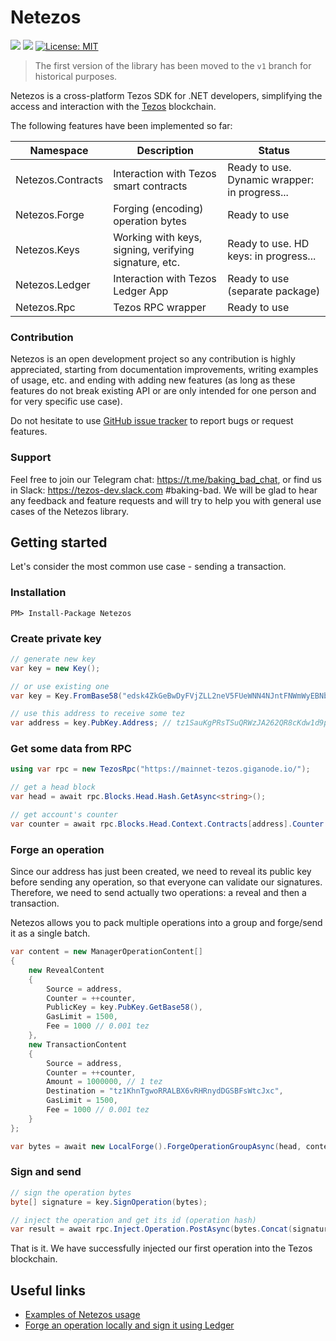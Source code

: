 # Netezos
<a href="https://www.nuget.org/packages/Netezos/"><img src="https://img.shields.io/nuget/v/Netezos.svg" /></a>
<a href="https://www.nuget.org/packages/Netezos/"><img src="https://img.shields.io/nuget/dt/Netezos.svg" /></a>
[![License: MIT](https://img.shields.io/github/license/baking-bad/netezos.svg)](https://opensource.org/licenses/MIT)


> The first version of the library has been moved to the `v1` branch for historical purposes.

Netezos is a cross-platform Tezos SDK for .NET developers, simplifying the access and interaction with the [Tezos](https://tezos.com/) blockchain.

The following features have been implemented so far:

| Namespace | Description | Status |
| --------- | ----------- | ------ |
| Netezos.Contracts | Interaction with Tezos smart contracts | Ready to use. Dynamic wrapper: in progress... |
| Netezos.Forge| Forging (encoding) operation bytes | Ready to use |
| Netezos.Keys| Working with keys, signing, verifying signature, etc. | Ready to use. HD keys: in progress... |
| Netezos.Ledger| Interaction with Tezos Ledger App | Ready to use (separate package) |
| Netezos.Rpc | Tezos RPC wrapper | Ready to use |

### Contribution

Netezos is an open development project so any contribution is highly appreciated, starting from documentation improvements, writing examples of usage, etc. and ending with adding new features (as long as these features do not break existing API or are only intended for one person and for very specific use case).

Do not hesitate to use [GitHub issue tracker](https://github.com/baking-bad/netezos/issues) to report bugs or request features.

### Support

Feel free to join our Telegram chat: https://t.me/baking_bad_chat, or find us in Slack: https://tezos-dev.slack.com #baking-bad.
We will be glad to hear any feedback and feature requests and will try to help you with general use cases of the Netezos library.

## Getting started

Let's consider the most common use case - sending a transaction.

### Installation

`PM> Install-Package Netezos`

### Create private key

````cs
// generate new key
var key = new Key();

// or use existing one
var key = Key.FromBase58("edsk4ZkGeBwDyFVjZLL2neV5FUeWNN4NJntFNWmWyEBNbRwa2u3jh1");

// use this address to receive some tez
var address = key.PubKey.Address; // tz1SauKgPRsTSuQRWzJA262QR8cKdw1d9pyK
````

### Get some data from RPC

````cs
using var rpc = new TezosRpc("https://mainnet-tezos.giganode.io/");

// get a head block
var head = await rpc.Blocks.Head.Hash.GetAsync<string>();

// get account's counter
var counter = await rpc.Blocks.Head.Context.Contracts[address].Counter.GetAsync<int>();
````

### Forge an operation

Since our address has just been created, we need to reveal its public key before sending any operation, so that everyone can validate our signatures.
Therefore, we need to send actually two operations: a reveal and then a transaction.

Netezos allows you to pack multiple operations into a group and forge/send it as a single batch.

````cs
var content = new ManagerOperationContent[]
{
    new RevealContent
    {
        Source = address,
        Counter = ++counter,
        PublicKey = key.PubKey.GetBase58(),
        GasLimit = 1500,
        Fee = 1000 // 0.001 tez
    },
    new TransactionContent
    {
        Source = address,
        Counter = ++counter,
        Amount = 1000000, // 1 tez
        Destination = "tz1KhnTgwoRRALBX6vRHRnydDGSBFsWtcJxc",
        GasLimit = 1500,
        Fee = 1000 // 0.001 tez
    }
};

var bytes = await new LocalForge().ForgeOperationGroupAsync(head, content);
````

### Sign and send

````cs
// sign the operation bytes
byte[] signature = key.SignOperation(bytes);

// inject the operation and get its id (operation hash)
var result = await rpc.Inject.Operation.PostAsync(bytes.Concat(signature));
````

That is it. We have successfully injected our first operation into the Tezos blockchain.

## Useful links

- [Examples of Netezos usage](https://baking-bad.org/blog/2019/11/14/tezos-c-sdk-examples-of-netezos-usage/)
- [Forge an operation locally and sign it using Ledger](https://baking-bad.org/blog/2019/12/30/tezos-c-sdk-netezos-forge-an-operation-locally-and-sign-it-using-ledger-wallet/)

